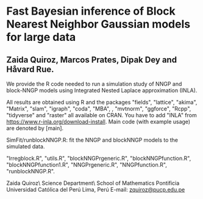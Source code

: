 # Fast Bayesian inference of Block Nearest Neighbor Gaussian models for large data

## Zaida Quiroz, Marcos Prates, Dipak Dey and Håvard Rue.

We provide the R code needed to run a simulation study of NNGP and block-NNGP models using Integrated Nested Laplace approximation (INLA). 

All results are obtained using R and the packages "fields", "lattice", "akima", "Matrix", "slam", "igraph", "coda", "MBA", , "mvtnorm", "ggforce", "Rcpp", "tidyverse" and "raster" all available on CRAN. You have to add "INLA"  from https://www.r-inla.org/download-install.  Main code (with example usage) are denoted by [main]. 


SimFit/runblockNNGP.R: fit the NNGP and blockNNGP models to the simulated data. 

"Irregblock.R", "utils.R",
"blockNNGPrgeneric.R", "blockNNGPfunction.R",  "blockNNGPfunction1.R", "NNGPrgeneric.R",
"NNGPfunction.R", "runblockNNGP.R".


Zaida Quiroz\\
Science Department\\
School of Mathematics
Pontificia Universidad Católica del Perú
Lima, Perú
E-mail: zquiroz@pucp.edu.pe
